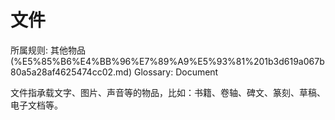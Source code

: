 # 文件

所属规则: 其他物品 (%E5%85%B6%E4%BB%96%E7%89%A9%E5%93%81%201b3d619a067b80a5a28af4625474cc02.md)
Glossary: Document

文件指承载文字、图片、声音等的物品，比如：书籍、卷轴、碑文、篆刻、草稿、电子文档等。